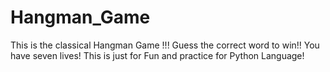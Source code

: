 # Hangman_Game
This is the classical Hangman Game !!! Guess the correct word to win!! You have seven lives!
This is just for Fun and practice for Python Language!
